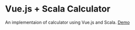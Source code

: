 # Vue.js + Scala Calculator
An implementaion of calculator using Vue.js and Scala.
[Demo](https://yossisaiada.github.io/vue-scala-calculator/)
